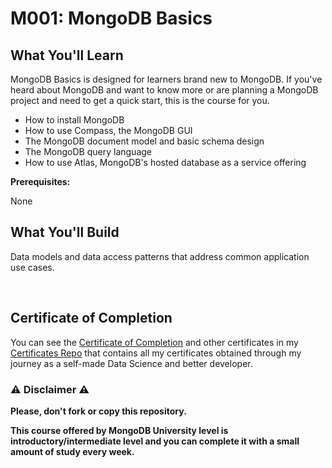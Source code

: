 # M001: MongoDB Basics

## What You'll Learn

MongoDB Basics is designed for learners brand new to MongoDB. If you've heard about MongoDB and want to know more or are planning a MongoDB project and need to get a quick start, this is the course for you.

- How to install MongoDB
- How to use Compass, the MongoDB GUI
- The MongoDB document model and basic schema design
- The MongoDB query language
- How to use Atlas, MongoDB's hosted database as a service offering

**Prerequisites:**

None

## What You'll Build

Data models and data access patterns that address common application use cases.

<br/>

## Certificate of Completion

You can see the [Certificate of Completion](https://github.com/AlessandroCorradini/Certificates/blob/master/MongoDB%20University%20-%20M001%20MongoDB%20Basics.pdf) and other certificates in my [Certificates Repo](https://github.com/AlessandroCorradini/Certificates) that contains all my certificates obtained through my journey as a self-made Data Science and better developer.

### ⚠️ Disclaimer ⚠️

**Please, don't fork or copy this repository.**

**This course offered by MongoDB University level is introductory/intermediate level and you can complete it with a small amount of study every week.**

